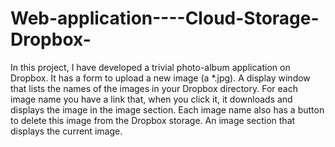 # Web-application----Cloud-Storage-Dropbox-
In this project, I have developed a trivial photo-album application on Dropbox. It has a form to upload a new image (a *.jpg). A display window that lists the names of the images in your Dropbox directory. For each image name you have a link that, when you click it, it downloads and displays the image in the image section. Each image name also has a button to delete this image from the Dropbox storage.
An image section that displays the current image.
